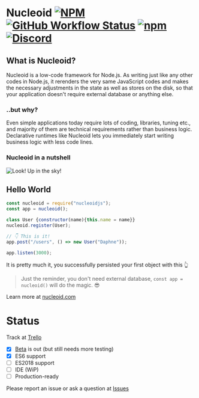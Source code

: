 # Nucleoid [![NPM](https://img.shields.io/npm/l/nucleoidjs)](https://www.apache.org/licenses/LICENSE-2.0) [![GitHub Workflow Status](https://img.shields.io/github/workflow/status/nucleoidjs/nucleoid/Test)](https://github.com/NucleoidJS/Nucleoid/actions/workflows/test.yml) [![npm](https://img.shields.io/npm/v/nucleoidjs)](https://www.npmjs.com/package/nucleoidjs) [![Discord](https://img.shields.io/discord/848931276559482900)](https://discord.gg/eWXFCCuU5y)

## What is Nucleoid?

Nucleoid is a low-code framework for Node.js. As writing just like any other codes in Node.js, it rerenders the very same JavaScript codes and makes
the necessary adjustments in the state as well as stores on the disk, so that your application doesn't require external database or anything else.

### ..but why?

Even simple applications today require lots of coding, libraries, tuning etc., and majority of them are technical
requirements rather than business logic. Declarative runtimes like Nucleoid lets you immediately start writing business
logic with less code lines.

### Nucleoid in a nutshell

![Look! Up in the sky!](https://drive.google.com/uc?export=view&id=1bNaHtwcxrKSTjlJw4RAVRw-ImkC86juX)

## Hello World

```javascript
const nucleoid = require("nucleoidjs");
const app = nucleoid();

class User {constructor(name){this.name = name}}
nucleoid.register(User);

// 👇 This is it!
app.post("/users", () => new User("Daphne"));

app.listen(3000);
```

It is pretty much it, you successfully persisted your first object with this :point_up_2:

> Just the reminder, you don't need external database, `const app = nucleoid()` will do the magic. :sunglasses:

Learn more at [nucleoid.com](https://nucleoid.com)

# Status

Track at [Trello](https://trello.com/b/TZ73H1Fk/nucleoid)

- [X] [Beta](https://www.npmjs.com/package/nucleoidjs) is out (but still needs more testing)
- [X] ES6 support
- [ ] ES2018 support
- [ ] IDE (WiP)
- [ ] Production-ready

Please report an issue or ask a question at [Issues](https://github.com/NucleoidJS/Nucleoid/issues)
